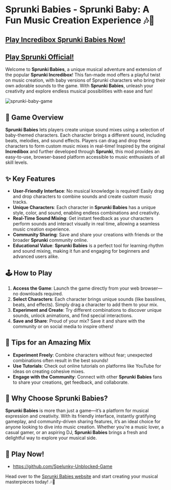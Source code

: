 # Sprunki Babies - Sprunki Baby: A Fun Music Creation Experience 🎶👶

## [Play Incredibox Sprunki Babies Now!](https://tinyurl.com/48nf9amy)

## [Play Sprunki Official!](https://github.com/Sprunki-Incredibox)

Welcome to **Sprunki Babies**, a unique musical adventure and extension of the popular **Sprunki Incredibox**! This fan-made mod offers a playful twist on music creation, with baby versions of Sprunki characters who bring their own adorable sounds to the game. With **Sprunki Babies**, unleash your creativity and explore endless musical possibilities with ease and fun!

![sprunki-baby-game](https://github.com/user-attachments/assets/518a97d3-f37c-45a1-893f-516bfac06fbc)

## 🎉 Game Overview

**Sprunki Babies** lets players create unique sound mixes using a selection of baby-themed characters. Each character brings a different sound, including beats, melodies, and sound effects. Players can drag and drop these characters to form custom music mixes in real-time! Inspired by the original **Incredibox** and further developed through **Sprunki**, this mod provides an easy-to-use, browser-based platform accessible to music enthusiasts of all skill levels.

## ✨ Key Features

- **User-Friendly Interface**: No musical knowledge is required! Easily drag and drop characters to combine sounds and create custom music tracks.
- **Unique Characters**: Each character in **Sprunki Babies** has a unique style, color, and sound, enabling endless combinations and creativity.
- **Real-Time Sound Mixing**: Get instant feedback as your characters perform sounds and interact visually in real time, allowing a seamless music creation experience.
- **Community Sharing**: Save and share your creations with friends or the broader **Sprunki** community online.
- **Educational Value**: **Sprunki Babies** is a perfect tool for learning rhythm and sound mixing, making it fun and engaging for beginners and advanced users alike.

## 🕹 How to Play

1. **Access the Game**: Launch the game directly from your web browser—no downloads required.
2. **Select Characters**: Each character brings unique sounds (like basslines, beats, and effects). Simply drag a character to add them to your mix.
3. **Experiment and Create**: Try different combinations to discover unique sounds, unlock animations, and find special interactions.
4. **Save and Share**: Proud of your mix? Save it and share with the community or on social media to inspire others!

## 🌟 Tips for an Amazing Mix

- **Experiment Freely**: Combine characters without fear; unexpected combinations often result in the best sounds!
- **Use Tutorials**: Check out online tutorials on platforms like YouTube for ideas on creating cohesive mixes.
- **Engage with the Community**: Connect with other **Sprunki Babies** fans to share your creations, get feedback, and collaborate.

## 🚀 Why Choose Sprunki Babies?

**Sprunki Babies** is more than just a game—it’s a platform for musical expression and creativity. With its friendly interface, instantly gratifying gameplay, and community-driven sharing features, it’s an ideal choice for anyone looking to dive into music creation. Whether you're a music lover, a casual gamer, or an aspiring DJ, **Sprunki Babies** brings a fresh and delightful way to explore your musical side.

## 📱 Play Now!
- https://github.com/Spelunky-Unblocked-Game

Head over to the [Sprunki Babies website](https://tinyurl.com/48nf9amy) and start creating your musical masterpieces today! 🎶👶
